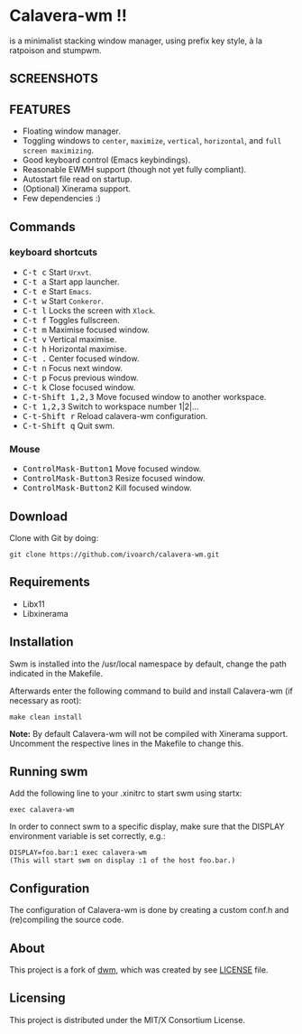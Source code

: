 # Calavera-wm !!

is a minimalist stacking window manager, using prefix key style, à la ratpoison and stumpwm.

SCREENSHOTS
--------------------

FEATURES
--------
- Floating window manager.
- Toggling windows to `center`, `maximize`, `vertical`, `horizontal`, and `full screen maximizing`.
- Good keyboard control (Emacs keybindings).
- Reasonable EWMH support (though not yet fully compliant).
- Autostart file read on startup.
- (Optional) Xinerama support.
- Few dependencies :)

Commands
-----------------

### keyboard shortcuts

- <kbd>C-t c</kbd> Start `Urxvt`.
- <kbd>C-t a</kbd> Start app launcher.
- <kbd>C-t e</kbd> Start `Emacs`.
- <kbd>C-t w</kbd> Start `Conkeror`.
- <kbd>C-t l</kbd> Locks the screen with `Xlock`.
- <kbd>C-t f</kbd> Toggles fullscreen.
- <kbd>C-t m</kbd> Maximise focused window.
- <kbd>C-t v</kbd> Vertical maximise.
- <kbd>C-t h</kbd> Horizontal maximise.
- <kbd>C-t .</kbd> Center focused window.
- <kbd>C-t n</kbd> Focus next window.
- <kbd>C-t p</kbd> Focus previous window.
- <kbd>C-t k</kbd> Close focused window.
- <kbd>C-t-Shift 1,2,3</kbd> Move focused window to another workspace.
- <kbd>C-t 1,2,3</kbd> Switch to workspace number 1|2|...
- <kbd>C-t-Shift r</kbd> Reload calavera-wm configuration.
- <kbd>C-t-Shift q</kbd> Quit swm.

### Mouse

- <kbd>ControlMask\-Button1</kbd> Move focused window.
- <kbd>ControlMask\-Button3</kbd> Resize focused window.
- <kbd>ControlMask\-Button2</kbd> Kill focused window.

Download
--------
Clone with Git by doing:

    git clone https://github.com/ivoarch/calavera-wm.git

Requirements
------------
- Libx11
- Libxinerama

Installation
------------
Swm is installed into the /usr/local namespace by default,
change the path indicated in the Makefile.

Afterwards enter the following command to build and install Calavera-wm (if
necessary as root):

    make clean install

**Note:** By default Calavera-wm will not be compiled with Xinerama support.
Uncomment the respective lines in the Makefile to change this.

Running swm
-----------
Add the following line to your .xinitrc to start swm using startx:

    exec calavera-wm

In order to connect swm to a specific display, make sure that
the DISPLAY environment variable is set correctly, e.g.:

    DISPLAY=foo.bar:1 exec calavera-wm
    (This will start swm on display :1 of the host foo.bar.)

Configuration
-------------
The configuration of Calavera-wm is done by creating a custom conf.h
and (re)compiling the source code.

About
-----
This project is a fork of [dwm](http://dwm.suckless.org/), which was created by see [LICENSE](https://raw.github.com/ivoarch/calavera-wm/master/LICENSE) file.

Licensing
----------
This project is distributed under the MIT/X Consortium License.
